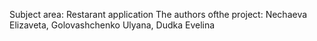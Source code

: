 Subject area: Restarant application
The authors ofthe project: Nechaeva Elizaveta, Golovashchenko Ulyana, Dudka Evelina
